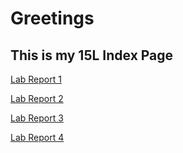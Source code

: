 Greetings
===

This is my 15L Index Page
---

[Lab Report 1](/lab-report-1-week-2.md)

[Lab Report 2](/lab-report-2-week-4.md)

[Lab Report 3](/lab-report-3-week-6.md)

[Lab Report 4](/lab-report-4-week-8.md)


